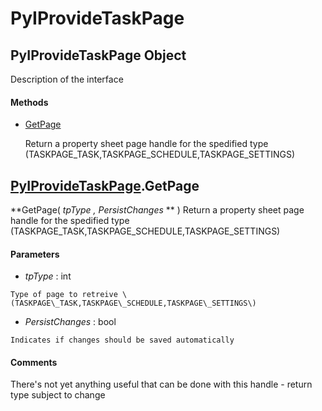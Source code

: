 # PyIProvideTaskPage

## PyIProvideTaskPage Object

Description of the interface

#### Methods


  - [GetPage](PyIProvideTaskPage.md#pyiprovidetaskpagegetpage)

    Return a property sheet page handle for the spedified type \(TASKPAGE\_TASK,TASKPAGE\_SCHEDULE,TASKPAGE\_SETTINGS\)&nbsp;

## [PyIProvideTaskPage](#pyiprovidetaskpage)\.GetPage

 **GetPage\( *tpType*  *, PersistChanges* ** \)
Return a property sheet page handle for the spedified type \(TASKPAGE\_TASK,TASKPAGE\_SCHEDULE,TASKPAGE\_SETTINGS\)

#### Parameters


  -  *tpType* : int

    Type of page to retreive \(TASKPAGE\_TASK,TASKPAGE\_SCHEDULE,TASKPAGE\_SETTINGS\)

  -  *PersistChanges* : bool

    Indicates if changes should be saved automatically

#### Comments
There's not yet anything useful that can be done with this handle - return type subject to change